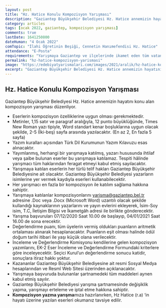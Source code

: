 ```yaml
---
layout: post
title: "Hz. Hatice Konulu Kompozisyon Yarışması"
description: "Gaziantep Büyükşehir Belediyesi Hz. Hatice annemizin hayatını konu alan kompozisyon yarışması düzenliyor."
category: articles
tags: [ocak 2022, gaziantep, kompozisyon yarışması]
comments: true
lastDate: 1641250800
dateHuman: "4 Ocak 2022"
comTopic: "İlahi Öğretinin Beşiği, Cennetin Hanımefendisi Hz. Hatice"
attendance: "E-Posta"
requirements: "Yarışmaya Gaziantep ve ilçelerinde ikamet eden tüm vatandaşlarımız başvurabilirler."
permalink: "hz-hatice-kompozisyon-yarismasi"
image: "https://edebiyatyarismalari.com/images/2021/aralik/hz-hatice-kompozisyon-yarismasi.jpg"
excerpt: "Gaziantep Büyükşehir Belediyesi Hz. Hatice annemizin hayatını konu alan kompozisyon yarışması düzenliyor."
---
```


## Hz. Hatice Konulu Kompozisyon Yarışması
Gaziantep Büyükşehir Belediyesi Hz. Hatice annemizin hayatını konu alan kompozisyon yarışması düzenliyor.  

- Eserlerin kompozisyon özelliklerine uygun olması gerekmektedir.
- Metinler, 1,15 satır ve paragraf aralığıyla, 12 punto büyüklüğünde, Times New Roman yazı tipiyle, Word standart kenar boşluklarına uygun olacak şekilde, 2-5 (İki-beş) sayfa arasında yazılacaktır. (En az 2, En fazla 5 sayfa)
- Yazım kuralları açısından Türk Dil Kurumunun Yazım Kılavuzu esas alınacaktır. 
- Yayımlanmış, herhangi bir yarışmaya katılmış, yazarı hususunda ihtilaf veya şaibe bulunan eserler bu yarışmaya katılamaz. Tespiti hâlinde yarışmacı tüm haklarından feragat etmeyi kabul etmiş sayılacaktır.
- Yarışmaya katılan eserlerin her türlü telif hakları Gaziantep Büyükşehir Belediyesine ait olacaktır. Gaziantep Büyükşehir Belediyesi yazarların isimlerine yer vermek kaydıyla eserleri kullanabilecektir.
- Her yarışmacı en fazla bir kompozisyon ile katılım sağlama hakkına sahiptir.
- Yarışmaya katılanlar kompozisyonlarını yarisma@gaziantep.bel.tr adresine .Doc veya .Docx (Microsoft Word) uzantılı olacak şekilde kullandığı kaynaklarının yazarlarını ve yayın evlerini ekleyerek, İsim-Soy isim, T.C, İletişim Bilgisi ve İkametgâh adresi ile birlikte gönderecektir.
- Yarışma başvuruları 07/12/2020 Saat 10.00 de başlayıp, 04/01/2021 Saat 16.00 de sona erecektir.
- Değerlendirme puanı, tüm üyelerin vermiş oldukları puanların aritmetik ortalaması alınarak hesaplanacaktır. Puanların eşit olması halinde ödül doğum tarihi itibari ile yaşı küçük olana verilecektir.
- İnceleme ve Değerlendirme Komisyonu kendilerine gelen kompozisyon yazımlarını, EK-2 Eser İnceleme ve Değerlendirme Formundaki kriterlere göre inceleyecektir. Seçici Kurul’un değerlendirme sonucu katidir, sonuçlara itiraz hakkı yoktur.
- Kazananlar Gaziantep Büyükşehir Belediyesine ait resmi Sosyal Medya hesaplarından ve Resmî Web Sitesi üzerinden açıklanacaktır.
- Yarışmaya başvuruda bulunanlar şartnamedeki tüm maddeleri aynen kabul etmiş sayılır.
- Gaziantep Büyükşehir Belediyesi yarışma şartnamesinde değişiklik yapma, yarışmayı erteleme ve iptal etme hakkına sahiptir.
- **Kompozisyon yazma yarışma**mıza hazırlanırken, Hz Hatice (r.a) ‘in hayatı üzerine yazılan eserleri okumanız tavsiye edilir.